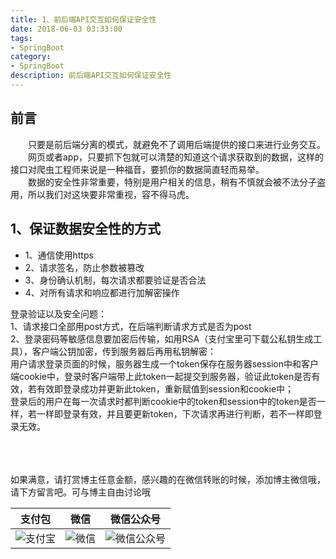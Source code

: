 ```yaml
---
title: 1、前后端API交互如何保证安全性
date: 2018-06-03 03:33:00
tags: 
- SpringBoot
category: 
- SpringBoot
description: 前后端API交互如何保证安全性
---
```

<!-- image url 
https://raw.githubusercontent.com/HealerJean123/HealerJean123.github.io/master/blogImages
　　首行缩进
<font color="red">  </font>
-->

## 前言


　　只要是前后端分离的模式，就避免不了调用后端提供的接口来进行业务交互。<br/>
　　网页或者app，只要抓下包就可以清楚的知道这个请求获取到的数据，这样的接口对爬虫工程师来说是一种福音，要抓你的数据简直轻而易举。<br/>
　　数据的安全性非常重要，特别是用户相关的信息，稍有不慎就会被不法分子盗用，所以我们对这块要非常重视，容不得马虎。

## 1、保证数据安全性的方式

+ 	1、通信使用https
+ 2、请求签名，防止参数被篡改
+ 3、身份确认机制，每次请求都要验证是否合法
+ 4、对所有请求和响应都进行加解密操作 

登录验证以及安全问题： <br/>
1、请求接口全部用post方式，在后端判断请求方式是否为post<br/>
2、登录密码等敏感信息要加密后传输，如用RSA（支付宝里可下载公私钥生成工具），客户端公钥加密，传到服务器后再用私钥解密：<br/>
用户请求登录页面的时候，服务器生成一个token保存在服务器session中和客户端cookie中，登录时客户端带上此token一起提交到服务器，验证此token是否有效，若有效即登录成功并更新此token，重新赋值到session和cookie中； <br/>
登录后的用户在每一次请求时都判断cookie中的token和session中的token是否一样，若一样即登录有效，并且要更新token，下次请求再进行判断，若不一样即登录无效。





<br/><br/><br/>
如果满意，请打赏博主任意金额，感兴趣的在微信转账的时候，添加博主微信哦， 请下方留言吧。可与博主自由讨论哦

|支付包 | 微信|微信公众号|
|:-------:|:-------:|:------:|
|![支付宝](https://raw.githubusercontent.com/HealerJean123/HealerJean123.github.io/master/assets/img/tctip/alpay.jpg) | ![微信](https://raw.githubusercontent.com/HealerJean123/HealerJean123.github.io/master/assets/img/tctip/weixin.jpg)|![微信公众号](https://raw.githubusercontent.com/HealerJean123/HealerJean123.github.io/master/assets/img/my/qrcode_for_gh_a23c07a2da9e_258.jpg)|




<!-- Gitalk 评论 start  -->

<link rel="stylesheet" href="https://unpkg.com/gitalk/dist/gitalk.css">
<script src="https://unpkg.com/gitalk@latest/dist/gitalk.min.js"></script> 
<div id="gitalk-container"></div>    
 <script type="text/javascript">
    var gitalk = new Gitalk({
		clientID: `1d164cd85549874d0e3a`,
		clientSecret: `527c3d223d1e6608953e835b547061037d140355`,
		repo: `HealerJean123.github.io`,
		owner: 'HealerJean123',
		admin: ['HealerJean123'],
		id: 'AAAAAAAAAAAAAA',
    });
    gitalk.render('gitalk-container');
</script> 

<!-- Gitalk end -->

